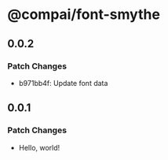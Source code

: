 # @compai/font-smythe

## 0.0.2

### Patch Changes

- b971bb4f: Update font data

## 0.0.1

### Patch Changes

- Hello, world!
